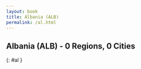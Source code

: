 ```yaml
---
layout: book
title: Albania (ALB)
permalink: /al.html
---
```


## Albania (ALB) - 0 Regions, 0 Cities
{: #al }






 
